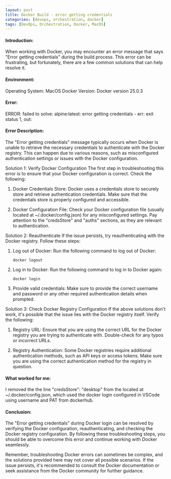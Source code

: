 ```yaml
---
layout: post
title: Docker Build - error getting credentials
categories: [devops, orchestration, docker]
tags: [DevOps, Orchestration, Docker, MacOS]
---
```


#### Introduction:
When working with Docker, you may encounter an error message that says "Error getting credentials" during the build process. This error can be frustrating, but fortunately, there are a few common solutions that can help resolve it.

#### Environment:
Operating System: MacOS
Docker Version: Docker version 25.0.3

#### Error: 
ERROR: failed to solve: alpine:latest: error getting credentials - err: exit status 1, out:

#### Error Description:
The "Error getting credentials" message typically occurs when Docker is unable to retrieve the necessary credentials to authenticate with the Docker registry. This can happen due to various reasons, such as misconfigured authentication settings or issues with the Docker configuration.

Solution 1: Verify Docker Configuration
The first step in troubleshooting this error is to ensure that your Docker configuration is correct. Check the following:

1. Docker Credentials Store: Docker uses a credentials store to securely store and retrieve authentication credentials. Make sure that the credentials store is properly configured and accessible.

2. Docker Configuration File: Check your Docker configuration file (usually located at ~/.docker/config.json) for any misconfigured settings. Pay attention to the "credsStore" and "auths" sections, as they are relevant to authentication.

Solution 2: Reauthenticate
If the issue persists, try reauthenticating with the Docker registry. Follow these steps:

1. Log out of Docker: Run the following command to log out of Docker:
    ```
    docker logout
    ```

2. Log in to Docker: Run the following command to log in to Docker again:
    ```
    docker login
    ```

3. Provide valid credentials: Make sure to provide the correct username and password or any other required authentication details when prompted.

Solution 3: Check Docker Registry Configuration
If the above solutions don't work, it's possible that the issue lies with the Docker registry itself. Verify the following:

1. Registry URL: Ensure that you are using the correct URL for the Docker registry you are trying to authenticate with. Double-check for any typos or incorrect URLs.

2. Registry Authentication: Some Docker registries require additional authentication methods, such as API keys or access tokens. Make sure you are using the correct authentication method for the registry in question.


#### What worked for me:
I removed the the line "credsStore": "desktop" from the located at ~/.docker/config.json, which used the docker login configured in VSCode using username and PAT from dockerhub.

#### Conclusion:
The "Error getting credentials" during Docker login can be resolved by verifying the Docker configuration, reauthenticating, and checking the Docker registry configuration. By following these troubleshooting steps, you should be able to overcome this error and continue working with Docker seamlessly.

Remember, troubleshooting Docker errors can sometimes be complex, and the solutions provided here may not cover all possible scenarios. If the issue persists, it's recommended to consult the Docker documentation or seek assistance from the Docker community for further guidance.